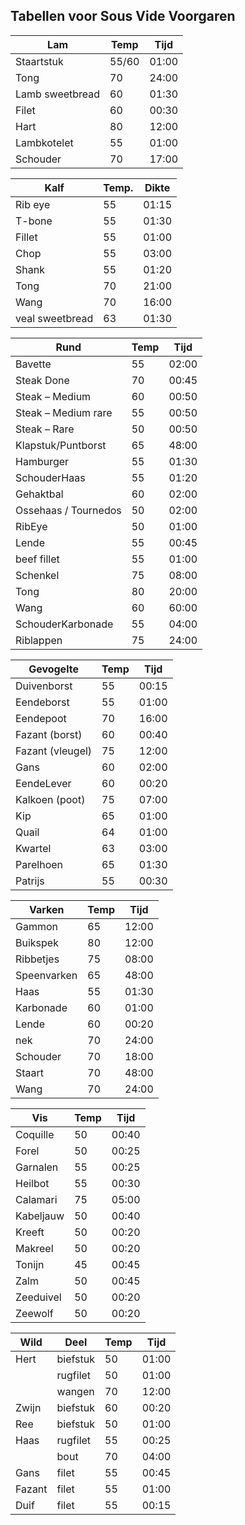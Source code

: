 ## Tabellen voor Sous Vide Voorgaren

| Lam | Temp | Tijd |
| ---|---|---|
| Staartstuk | 55/60 | 01:00 |
| Tong | 70 | 24:00 |
| Lamb sweetbread | 60 | 01:30 |
| Filet | 60 | 00:30 |
| Hart | 80 | 12:00 |
| Lambkotelet | 55 | 01:00 |
| Schouder | 70 | 17:00 |


| Kalf | Temp. | Dikte |
| ---|---|---|
| Rib eye | 55 | 01:15 |
| T-bone | 55 | 01:30 |
| Fillet | 55 | 01:00 |
| Chop | 55 | 03:00 |
| Shank | 55 | 01:20 |
| Tong | 70 | 21:00 |
| Wang | 70 | 16:00 |
| veal sweetbread | 63 | 01:30 |


| Rund | Temp | Tijd |
| ---|---|---|
| Bavette | 55 | 02:00 |
| Steak Done | 70 | 00:45 |
| Steak – Medium| 60 | 00:50 |
| Steak – Medium rare | 55 | 00:50 |
| Steak – Rare | 50 | 00:50 |
| Klapstuk/Puntborst| 65 | 48:00 |
| Hamburger | 55 | 01:30 |
| SchouderHaas | 55 | 01:20 |
| Gehaktbal | 60 | 02:00 |
| Ossehaas / Tournedos | 50 | 02:00 |
| RibEye| 50 | 01:00 |
| Lende | 55 | 00:45 |
| beef fillet | 55 | 01:00 |
| Schenkel | 75 | 08:00 |
| Tong | 80 | 20:00 |
| Wang | 60 | 60:00 |
| SchouderKarbonade | 55 | 04:00 |
| Riblappen | 75 | 24:00 |

| Gevogelte | Temp | Tijd |
| ---|---|---|
| Duivenborst | 55 | 00:15 |
| Eendeborst | 55 | 01:00 |
| Eendepoot | 70 | 16:00 |
| Fazant (borst) | 60 | 00:40 |
| Fazant (vleugel) | 75 | 12:00 |
| Gans | 60  | 02:00 |
| EendeLever | 60 | 00:20 |
| Kalkoen (poot) | 75 | 07:00 |
| Kip | 65 | 01:00 |
| Quail | 64 | 01:00 |
| Kwartel | 63 | 03:00 |
| Parelhoen | 65 | 01:30 |
| Patrijs | 55 | 00:30 |


| Varken | Temp | Tijd |
| ---|---|---|
| Gammon | 65 | 12:00 |
| Buikspek | 80 | 12:00 |
| Ribbetjes  | 75 | 08:00 |
| Speenvarken | 65 | 48:00 |
| Haas | 55 | 01:30 |
| Karbonade | 60 | 01:00 |
| Lende | 60 | 00:20 |
| nek | 70 | 24:00 |
| Schouder | 70 | 18:00 |
| Staart | 70 | 48:00 |
| Wang | 70 | 24:00 |


| Vis | Temp | Tijd |
| ---|---|---|
| Coquille | 50 | 00:40 |
| Forel | 50 | 00:25 |
| Garnalen | 55 | 00:25 |
| Heilbot | 55 | 00:30 |
| Calamari | 75 | 05:00 |
| Kabeljauw | 50 | 00:40 |
| Kreeft | 50 | 00:20 |
| Makreel | 50 | 00:20 |
| Tonijn | 45 | 00:45 |
| Zalm | 50 | 00:45 |
| Zeeduivel | 50 | 00:20 |
| Zeewolf | 50 | 00:20 |


| Wild | Deel | Temp | Tijd |
| ---|---|---|---|
| Hert   | biefstuk | 50 | 01:00 |
|        | rugfilet | 50 | 01:00 |
|        | wangen   | 70 | 12:00 |
| Zwijn  | biefstuk | 60 | 00:20 |
| Ree    | biefstuk | 50 | 01:00 |
| Haas   | rugfilet | 55 | 00:25 |
|        | bout     | 70 | 04:00 |
| Gans   | filet    | 55 | 00:45 |
| Fazant | filet    | 55 | 01:00 |
| Duif   | filet    | 55 | 00:15 |
